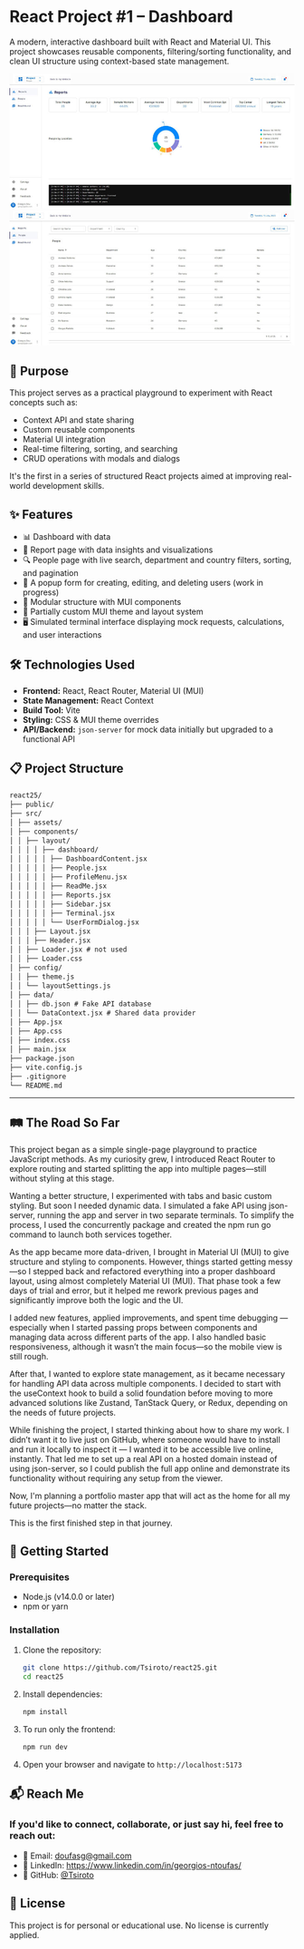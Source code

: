 # React Project #1 – Dashboard

A modern, interactive dashboard built with React and Material UI. This project showcases reusable components, filtering/sorting functionality, and clean UI structure using context-based state management.

![Dashboard Preview](public/preview.jpg "Dashboard Screenshot")
![Dashboard Preview 2](public/preview-2.jpg "User CRUD and Terminal Preview")

## 🚀 Purpose

This project serves as a practical playground to experiment with React concepts such as:

- Context API and state sharing
- Custom reusable components
- Material UI integration
- Real-time filtering, sorting, and searching
- CRUD operations with modals and dialogs

It's the first in a series of structured React projects aimed at improving real-world development skills.

## ✨ Features

- 📊 Dashboard with data
- 🧾 Report page with data insights and visualizations
- 🔍 People page with live search, department and country filters, sorting, and pagination
- 👥 A popup form for creating, editing, and deleting users (work in progress)
- 🧩 Modular structure with MUI components
- 🎨 Partially custom MUI theme and layout system
- 🖥️ Simulated terminal interface displaying mock requests, calculations, and user interactions

## 🛠️ Technologies Used

- **Frontend:** React, React Router, Material UI (MUI)
- **State Management:** React Context
- **Build Tool:** Vite
- **Styling:** CSS & MUI theme overrides
- **API/Backend:** `json-server` for mock data initially but upgraded to a functional API

## 📋 Project Structure

```
react25/
├── public/
├── src/
│ ├── assets/
│ ├── components/
│ │ ├── layout/
│ │ │ │ ├── dashboard/
│ │ │ │ │ ├── DashboardContent.jsx
│ │ │ │ │ ├── People.jsx
│ │ │ │ │ ├── ProfileMenu.jsx
│ │ │ │ │ ├── ReadMe.jsx
│ │ │ │ │ ├── Reports.jsx
│ │ │ │ │ ├── Sidebar.jsx
│ │ │ │ │ ├── Terminal.jsx
│ │ │ │ │ └── UserFormDialog.jsx
│ │ │ ├── Layout.jsx
│ │ │ ├── Header.jsx
│ │ ├── Loader.jsx # not used
│ │ ├── Loader.css
│ ├── config/
│ │ ├── theme.js
│ │ └── layoutSettings.js
│ ├── data/
│ │ ├── db.json # Fake API database
│ │ └── DataContext.jsx # Shared data provider
│ ├── App.jsx
│ ├── App.css
│ ├── index.css
│ ├── main.jsx
├── package.json
├── vite.config.js
├── .gitignore
└── README.md
```

---

## 🛤️ The Road So Far

This project began as a simple single-page playground to practice JavaScript methods. As my curiosity grew, I introduced React Router to explore routing and started splitting the app into multiple pages—still without styling at this stage.

Wanting a better structure, I experimented with tabs and basic custom styling. But soon I needed dynamic data. I simulated a fake API using json-server, running the app and server in two separate terminals. To simplify the process, I used the concurrently package and created the npm run go command to launch both services together.

As the app became more data-driven, I brought in Material UI (MUI) to give structure and styling to components. However, things started getting messy—so I stepped back and refactored everything into a proper dashboard layout, using almost completely Material UI (MUI). That phase took a few days of trial and error, but it helped me rework previous pages and significantly improve both the logic and the UI.

I added new features, applied improvements, and spent time debugging — especially when I started passing props between components and managing data across different parts of the app. I also handled basic responsiveness, although it wasn’t the main focus—so the mobile view is still rough.

After that, I wanted to explore state management, as it became necessary for handling API data across multiple components. I decided to start with the useContext hook to build a solid foundation before moving to more advanced solutions like Zustand, TanStack Query, or Redux, depending on the needs of future projects.

While finishing the project, I started thinking about how to share my work. I didn’t want it to live just on GitHub, where someone would have to install and run it locally to inspect it — I wanted it to be accessible live online, instantly. That led me to set up a real API on a hosted domain instead of using json-server, so I could publish the full app online and demonstrate its functionality without requiring any setup from the viewer.

Now, I'm planning a portfolio master app that will act as the home for all my future projects—no matter the stack.

This is the first finished step in that journey.

## 🚦 Getting Started

### Prerequisites

- Node.js (v14.0.0 or later)
- npm or yarn

### Installation

1. Clone the repository:
   ```bash
   git clone https://github.com/Tsiroto/react25.git
   cd react25
   ```

2. Install dependencies:
   ```bash
   npm install
   ```

3. To run only the frontend:
   ```bash
   npm run dev
   ```
   
4. Open your browser and navigate to `http://localhost:5173`


## 📬 Reach Me

### If you'd like to connect, collaborate, or just say hi, feel free to reach out:

- 📧 Email: doufasg@gmail.com
- 💼 LinkedIn: https://www.linkedin.com/in/georgios-ntoufas/
- 🐙 GitHub: [@Tsiroto](https://github.com/Tsiroto)

## 📄 License


This project is for personal or educational use. No license is currently applied.